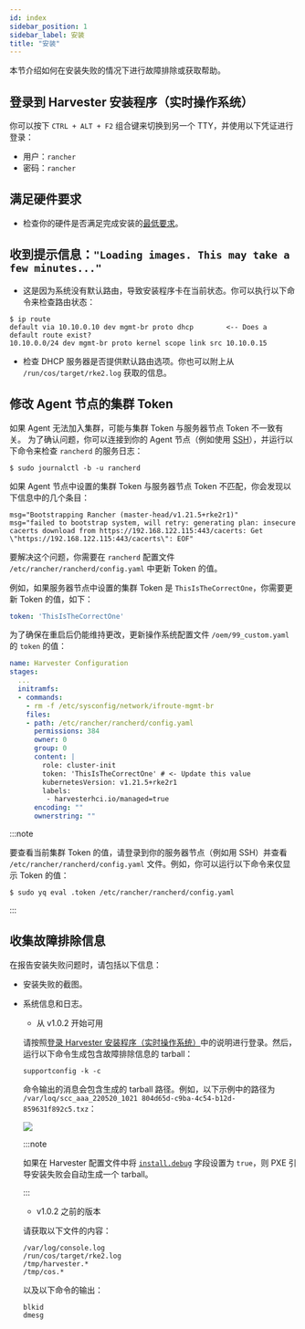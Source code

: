 ```yaml
---
id: index
sidebar_position: 1
sidebar_label: 安装
title: "安装"
---
```


本节介绍如何在安装失败的情况下进行故障排除或获取帮助。

## 登录到 Harvester 安装程序（实时操作系统）

你可以按下 `CTRL + ALT + F2` 组合键来切换到另一个 TTY，并使用以下凭证进行登录：

- 用户：`rancher`
- 密码：`rancher`

## 满足硬件要求

- 检查你的硬件是否满足完成安装的[最低要求](../install/requirements.md#硬件要求)。

## 收到提示信息：`"Loading images. This may take a few minutes..."`

- 这是因为系统没有默认路由，导致安装程序卡在当前状态。你可以执行以下命令来检查路由状态：

```shell
$ ip route
default via 10.10.0.10 dev mgmt-br proto dhcp        <-- Does a default route exist?
10.10.0.0/24 dev mgmt-br proto kernel scope link src 10.10.0.15
```

- 检查 DHCP 服务器是否提供默认路由选项。你也可以附上从 `/run/cos/target/rke2.log` 获取的信息。

## 修改 Agent 节点的集群 Token

如果 Agent 无法加入集群，可能与集群 Token 与服务器节点 Token 不一致有关。
为了确认问题，你可以连接到你的 Agent 节点（例如使用 [SSH](./os.md#如何登录到-harvester-节点)），并运行以下命令来检查 `rancherd` 的服务日志：

```shell
$ sudo journalctl -b -u rancherd
```

如果 Agent 节点中设置的集群 Token 与服务器节点 Token 不匹配，你会发现以下信息中的几个条目：

```shell
msg="Bootstrapping Rancher (master-head/v1.21.5+rke2r1)"
msg="failed to bootstrap system, will retry: generating plan: insecure cacerts download from https://192.168.122.115:443/cacerts: Get \"https://192.168.122.115:443/cacerts\": EOF"
```

要解决这个问题，你需要在 `rancherd` 配置文件 `/etc/rancher/rancherd/config.yaml` 中更新 Token 的值。

例如，如果服务器节点中设置的集群 Token 是 `ThisIsTheCorrectOne`，你需要更新 Token 的值，如下：

```yaml
token: 'ThisIsTheCorrectOne'
```

为了确保在重启后仍能维持更改，更新操作系统配置文件 `/oem/99_custom.yaml` 的 `token` 的值：

```yaml
name: Harvester Configuration
stages:
  ...
  initramfs:
  - commands:
    - rm -f /etc/sysconfig/network/ifroute-mgmt-br
    files:
    - path: /etc/rancher/rancherd/config.yaml
      permissions: 384
      owner: 0
      group: 0
      content: |
        role: cluster-init
        token: 'ThisIsTheCorrectOne' # <- Update this value
        kubernetesVersion: v1.21.5+rke2r1
        labels:
         - harvesterhci.io/managed=true
      encoding: ""
      ownerstring: ""
```

:::note

要查看当前集群 Token 的值，请登录到你的服务器节点（例如用 SSH）并查看 `/etc/rancher/rancherd/config.yaml` 文件。例如，你可以运行以下命令来仅显示 Token 的值：

```bash
$ sudo yq eval .token /etc/rancher/rancherd/config.yaml
```

:::

## 收集故障排除信息

在报告安装失败问题时，请包括以下信息：

- 安装失败的截图。
- 系统信息和日志。
   - 从 v1.0.2 开始可用

   请按照[登录 Harvester 安装程序（实时操作系统）](#登录到-harvester-安装程序实时操作系统)中的说明进行登录。然后，运行以下命令生成包含故障排除信息的 tarball：

   ```
   supportconfig -k -c
   ```

   命令输出的消息会包含生成的 tarball 路径。例如，以下示例中的路径为 `/var/loq/scc_aaa_220520_1021 804d65d-c9ba-4c54-b12d-859631f892c5.txz`：

   ![](/img/v1.1/troubleshooting/installation-support-config-example.png)

   :::note

   如果在 Harvester 配置文件中将 [`install.debug`](../install/harvester-configuration.md#installdebug) 字段设置为 `true`，则 PXE 引导安装失败会自动生成一个 tarball。

   :::

   - v1.0.2 之前的版本

   请获取以下文件的内容：

   ```
   /var/log/console.log
   /run/cos/target/rke2.log
   /tmp/harvester.*
   /tmp/cos.*
   ```

   以及以下命令的输出：

   ```
   blkid
   dmesg
   ```
